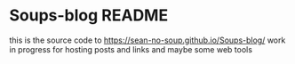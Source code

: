 # Soups-blog README
this is the source code to https://sean-no-soup.github.io/Soups-blog/
work in progress for hosting posts and links and maybe some web tools 

